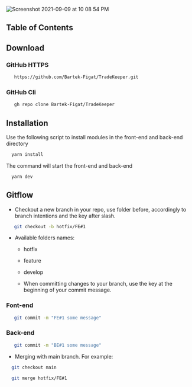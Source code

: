 ![Screenshot 2021-09-09 at 10 08 54 PM](https://github.com/user-attachments/assets/6f235569-ccd4-48c1-b10d-14730b67ce80)

## Table of Contents

## Download

### GitHub HTTPS

```bash
   https://github.com/Bartek-Figat/TradeKeeper.git
```

### GitHub Cli

```bash
   gh repo clone Bartek-Figat/TradeKeeper
```

## Installation

Use the following script to install modules in the front-end and back-end directory

```bash
  yarn install
```

The command will start the front-end and back-end

```bash
  yarn dev
```

## Gitflow

- Checkout a new branch in your repo, use folder before, accordingly to branch intentions and the key after slash.

```bash
   git checkout -b hotfix/FE#1
```

- Available folders names:

  - hotfix
  - feature
  - develop

  - When committing changes to your branch, use the key at the beginning of your commit message.

### Font-end

```bash
   git commit -m "FE#1 some message"
```

### Back-end

```bash
   git commit -m "BE#1 some message"
```

- Merging with main branch. For example:

```bash
  git checkout main
```

```bash
  git merge hotfix/FE#1
```
